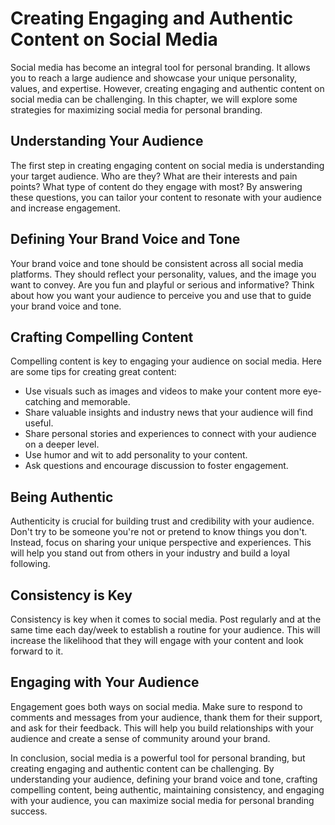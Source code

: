 Creating Engaging and Authentic Content on Social Media
=================================================================================================================

Social media has become an integral tool for personal branding. It allows you to reach a large audience and showcase your unique personality, values, and expertise. However, creating engaging and authentic content on social media can be challenging. In this chapter, we will explore some strategies for maximizing social media for personal branding.

Understanding Your Audience
---------------------------

The first step in creating engaging content on social media is understanding your target audience. Who are they? What are their interests and pain points? What type of content do they engage with most? By answering these questions, you can tailor your content to resonate with your audience and increase engagement.

Defining Your Brand Voice and Tone
----------------------------------

Your brand voice and tone should be consistent across all social media platforms. They should reflect your personality, values, and the image you want to convey. Are you fun and playful or serious and informative? Think about how you want your audience to perceive you and use that to guide your brand voice and tone.

Crafting Compelling Content
---------------------------

Compelling content is key to engaging your audience on social media. Here are some tips for creating great content:

* Use visuals such as images and videos to make your content more eye-catching and memorable.
* Share valuable insights and industry news that your audience will find useful.
* Share personal stories and experiences to connect with your audience on a deeper level.
* Use humor and wit to add personality to your content.
* Ask questions and encourage discussion to foster engagement.

Being Authentic
---------------

Authenticity is crucial for building trust and credibility with your audience. Don't try to be someone you're not or pretend to know things you don't. Instead, focus on sharing your unique perspective and experiences. This will help you stand out from others in your industry and build a loyal following.

Consistency is Key
------------------

Consistency is key when it comes to social media. Post regularly and at the same time each day/week to establish a routine for your audience. This will increase the likelihood that they will engage with your content and look forward to it.

Engaging with Your Audience
---------------------------

Engagement goes both ways on social media. Make sure to respond to comments and messages from your audience, thank them for their support, and ask for their feedback. This will help you build relationships with your audience and create a sense of community around your brand.

In conclusion, social media is a powerful tool for personal branding, but creating engaging and authentic content can be challenging. By understanding your audience, defining your brand voice and tone, crafting compelling content, being authentic, maintaining consistency, and engaging with your audience, you can maximize social media for personal branding success.
